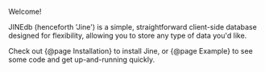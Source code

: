 Welcome!

JINEdb (henceforth 'Jine') is a simple, straightforward client-side database designed for flexibility, allowing you to store any type of data you'd like.

Check out {@page Installation} to install Jine, or {@page Example} to see some code and get up-and-running quickly.

